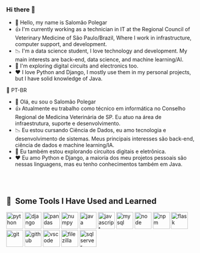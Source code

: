 ### Hi there :raising_hand:
- 👋 Hello, my name is Salomão Polegar
- :+1: I'm currently working as a technician in IT at the Regional Council of Veterinary Medicine of São Paulo/Brazil, Where I work in infrastructure, computer support, and development.
- :chart_with_downwards_trend: I'm a data science student, I love technology and development. My main interests are back-end, data science, and machine learning/AI.
- 🤔 I'm exploring digital circuits and electronics too.
- ❤️ I love Python and Django, I mostly use them in my personal projects, but I have solid knowledge of Java.


💬 PT-BR
- 👋 Olá, eu sou o Salomão Polegar
- :+1: Atualmente eu trabalho como técnico em informática no Conselho Regional de Medicina Veterinária de SP. Eu atuo na área de infraestrutura, suporte e desenvolvimento.
- :chart_with_downwards_trend: Eu estou cursando Ciência de Dados, eu amo tecnologia e desenvolvimento de sistemas. Meus principais interesses são back-end, ciência de dados e machine learning/IA. 
- 🤔 Eu também estou explorando circuitos digitais e eletrônica. 
- ❤️ Eu amo Python e Django, a maioria dos meu projetos pessoais são nessas linguagens, mas eu tenho conhecimentos também em Java.
<br />
<br />
<link rel="stylesheet" href="https://cdn.jsdelivr.net/gh/devicons/devicon@v2.15.1/devicon.min.css">
<h2> 🚀 &nbsp;Some Tools I Have Used and Learned</h2>
<p align="left">
<img src="https://cdn.jsdelivr.net/gh/devicons/devicon/icons/python/python-original.svg" alt="python" width="45" height="45"/>
<img src="https://cdn.jsdelivr.net/gh/devicons/devicon/icons/django/django-plain.svg"  alt="django" width="45" height="45"/>
<img src="https://cdn.jsdelivr.net/gh/devicons/devicon/icons/pandas/pandas-original-wordmark.svg"  alt="pandas" width="45" height="45"/>
<img src="https://cdn.jsdelivr.net/gh/devicons/devicon/icons/numpy/numpy-original-wordmark.svg" alt="numpy" width="45" height="45"/>
<img src="https://cdn.jsdelivr.net/gh/devicons/devicon/icons/java/java-original.svg" alt="java" width="45" height="45"/>
<img src="https://cdn.jsdelivr.net/gh/devicons/devicon/icons/javascript/javascript-original.svg" alt="javascript" width="45" height="45"/>
<img src="https://cdn.jsdelivr.net/gh/devicons/devicon/icons/mysql/mysql-plain-wordmark.svg" alt="mysql" width="45" height="45"/>
<img src="https://cdn.jsdelivr.net/gh/devicons/devicon/icons/nodejs/nodejs-original.svg" alt="node" width="45" height="45"/>
<img src="https://cdn.jsdelivr.net/gh/devicons/devicon/icons/npm/npm-original-wordmark.svg" alt="npm" width="45" height="45"/>
<img src="https://cdn.jsdelivr.net/gh/devicons/devicon/icons/flask/flask-original.svg" alt="flask" width="45" height="45"/>
<img src="https://cdn.jsdelivr.net/gh/devicons/devicon/icons/git/git-original-wordmark.svg" alt="git" width="45" height="45"/>
<img src="https://cdn.jsdelivr.net/gh/devicons/devicon/icons/github/github-original.svg" alt="github" width="45" height="45"/>
<img src="https://cdn.jsdelivr.net/gh/devicons/devicon/icons/vscode/vscode-original.svg" alt="vscode" width="45" height="45"/>
<img src="https://cdn.jsdelivr.net/gh/devicons/devicon/icons/filezilla/filezilla-plain.svg" alt="filezilla" width="45" height="45"/>
<img src="https://cdn.jsdelivr.net/gh/devicons/devicon/icons/microsoftsqlserver/microsoftsqlserver-plain-wordmark.svg" alt="sqlserver" width="45" height="45"/>


</p>

<!---
salomao-polegar/salomao-polegar is a ✨ special ✨ repository because its `README.md` (this file) appears on your GitHub profile.
You can click the Preview link to take a look at your changes.
--->
